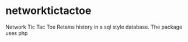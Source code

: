 networktictactoe
================

Network Tic Tac Toe
Retains history in a sql style database.
The package uses php
